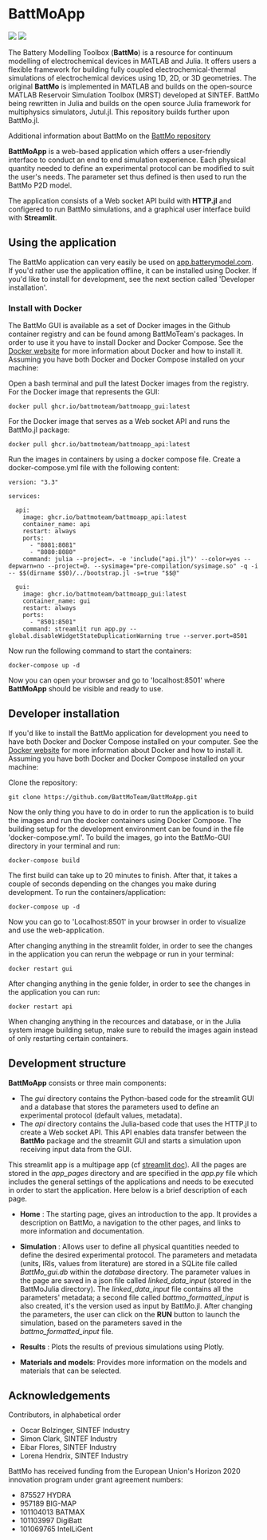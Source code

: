 # BattMoApp

[![](./python/resources/images/battmo_logo.png)](https://github.com/BattMoTeam/BattMo.git)
[![](https://zenodo.org/badge/410005581.svg)](https://zenodo.org/badge/latestdoi/410005581)

The Battery Modelling Toolbox (**BattMo**) is a resource for continuum modelling of electrochemical devices in MATLAB and Julia.
It offers users a flexible framework for building fully coupled electrochemical-thermal simulations of electrochemical
devices using 1D, 2D, or 3D geometries. The original **BattMo** is implemented in MATLAB and builds on the open-source MATLAB
Reservoir Simulation Toolbox (MRST) developed at SINTEF. BattMo being rewritten in Julia and builds on the open source Julia framework for multiphysics simulators, Jutul.jl. This repository builds further upon BattMo.jl.

Additional information about BattMo on the [BattMo repository](https://github.com/BattMoTeam/BattMo.git)

**BattMoApp** is a web-based application which offers a user-friendly interface to
conduct an end to end simulation experience. Each physical quantity needed to define an experimental protocol can be
modified to suit the user's needs. The parameter set thus defined is then used to run the BattMo P2D model.

The application consists of a Web socket API build with **HTTP.jl** and configered to run BattMo simulations, and a graphical user interface build with **Streamlit**.

## Using the application

The BattMo application can very easily be used on [app.batterymodel.com](http://app.batterymodel.com/). If you'd rather use the application offline, it can be installed using Docker. If you'd like to install for development, see the next section called 'Developer installation'. 

### Install with Docker
The BattMo GUI is available as a set of Docker images in the Github container registry and can be found among BattMoTeam's packages. In order to use it you have to install Docker and Docker Compose. See the [Docker website](https://www.docker.com/) for more information about Docker and how to install it. Assuming you have both Docker and Docker Compose installed on your machine:

Open a bash terminal and pull the latest Docker images from the registry. For the Docker image that represents the GUI:

```<bash>
docker pull ghcr.io/battmoteam/battmoapp_gui:latest
```

For the Docker image that serves as a Web socket API and runs the BattMo.jl package:

```<bash>
docker pull ghcr.io/battmoteam/battmoapp_api:latest
```

Run the images in containers by using a docker compose file. Create a docker-compose.yml file with the following content:

```<docker>
version: "3.3"

services:

  api:
    image: ghcr.io/battmoteam/battmoapp_api:latest
    container_name: api
    restart: always
    ports:
      - "8081:8081"
      - "8080:8080"
    command: julia --project=. -e 'include("api.jl")' --color=yes --depwarn=no --project=@. --sysimage="pre-compilation/sysimage.so" -q -i -- $$(dirname $$0)/../bootstrap.jl -s=true "$$@"

  gui:
    image: ghcr.io/battmoteam/battmoapp_gui:latest
    container_name: gui
    restart: always
    ports:
      - "8501:8501"
    command: streamlit run app.py --global.disableWidgetStateDuplicationWarning true --server.port=8501
```

Now run the following command to start the containers:

```<bash>
docker-compose up -d
```

Now you can open your browser and go to 'localhost:8501' where **BattMoApp** should be visible and ready to use.

## Developer installation

If you'd like to install the BattMo application for development you need to have both Docker and Docker Compose installed on your computer. See the [Docker website](https://www.docker.com/) for more information about Docker and how to install it. Assuming you have both Docker and Docker Compose installed on your machine:

Clone the repository:

```<git>
git clone https://github.com/BattMoTeam/BattMoApp.git
```

Now the only thing you have to do in order to run the application is to build the images and run the docker containers using Docker Compose. The building setup for the development environment can be found in the file 'docker-compose.yml'. To build the images, go into the BattMo-GUI directory in your terminal and run:

```<bash>
docker-compose build
```

The first build can take up to 20 minutes to finish. After that, it takes a couple of seconds depending on the changes you make during development. To run the containers/application:

```<bash>
docker-compose up -d
```

Now you can go to 'Localhost:8501' in your browser in order to visualize and use the web-application.

After changing anything in the streamlit folder, in order to see the changes in the application you can rerun the webpage or run in your terminal:

```<bash>
docker restart gui
```

After changing anything in the genie folder, in order to see the changes in the application you can run:

```<bash>
docker restart api
```

When changing anything in the recources and database, or in the Julia system image building setup, make sure to rebuild the images again instead of only restarting certain containers.

## Development structure

**BattMoApp** consists or three main components:

- The _gui_ directory contains the Python-based code for the streamlit GUI and a
  database that stores the parameters used to define an experimental protocol (default values, metadata).
- The _api_ directory contains the Julia-based code that uses the HTTP.jl to create a Web socket API. This API enables data transfer between the **BattMo** package and the streamlit GUI and starts a simulation upon receiving input data from the GUI.

This streamlit app is a multipage app
(cf [streamlit doc](https://docs.streamlit.io/library/get-started/multipage-apps/create-a-multipage-app)).
All the pages are stored in the _app_pages_ directory and are specified in the _app.py_ file which includes the general settings of the applications and needs to be executed in order to start the application. Here below is a brief description
of each page.

- **Home** : The starting page, gives an introduction to the app. It provides a description on BattMo, a navigation to the other pages, and links to more information and documentation.

- **Simulation** : Allows user to define all physical quantities needed to define the desired
  experimental protocol. The parameters and metadata (units, IRIs, values from literature) are stored in a SQLite file
  called _BattMo_gui.db_ within the _database_ directory. The parameter values in the page are saved in a json file called _linked_data_input_ (stored in the BattMoJulia directory).
  The _linked_data_input_ file contains all the parameters' metadata; a second file called _battmo_formatted_input_ is also
  created, it's the version used as input by BattMo.jl. After changing the parameters, the user can click on the **RUN** button to launch the simulation, based on the parameters saved in the _battmo_formatted_input_ file.

- **Results** : Plots the results of previous simulations using Plotly.

- **Materials and models**: Provides more information on the models and materials that can be selected.

## Acknowledgements

Contributors, in alphabetical order

- Oscar Bolzinger, SINTEF Industry
- Simon Clark, SINTEF Industry
- Eibar Flores, SINTEF Industry
- Lorena Hendrix, SINTEF Industry

BattMo has received funding from the European Union's Horizon 2020
innovation program under grant agreement numbers:

- 875527 HYDRA
- 957189 BIG-MAP
- 101104013 BATMAX
- 101103997 DigiBatt
- 101069765 IntelLiGent
